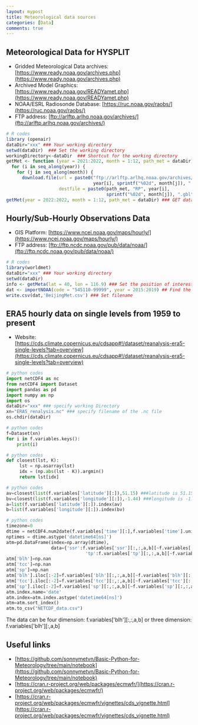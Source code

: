 ```yaml
---
layout: mypost
title: Meteorological data sources
categories: [Data]
comments: true
---
```


## Meteorological Data for HYSPLIT
* Gridded Meteorological Data archives: [https://www.ready.noaa.gov/archives.php](https://www.ready.noaa.gov/archives.php)
* Archived Model Graphics: [https://www.ready.noaa.gov/READYamet.php](https://www.ready.noaa.gov/READYamet.php)
* NOAA/ESRL Radiosonde Database: [https://ruc.noaa.gov/raobs/](https://ruc.noaa.gov/raobs/)
* FTP address: [ftp://arlftp.arlhq.noaa.gov/archives/](ftp://arlftp.arlhq.noaa.gov/archives/)

```R
# R codes
library (openair)
dataDir="xxx" ### Your working directory
setwd(dataDir)  ### Set the working directory
workingDirectory<-dataDir  ### Shortcut for the working directory
getMet <- function (year = 2021:2022, month = 1:12, path_met = dataDir) {
  for (i in seq_along(year)) {
    for (j in seq_along(month)) {
      download.file(url = paste0("ftp://arlftp.arlhq.noaa.gov/archives/reanalysis/RP",
                                 year[i], sprintf("%02d", month[j]), ".gbl"),
                    destfile = paste0(path_met, "RP", year[i],
                                      sprintf("%02d", month[j]), ".gbl"), mode = "wb")}}}
getMet(year = 2022:2022, month = 1:12, path_met = dataDir) ### GET data for sepecific time
```

## Hourly/Sub-Hourly Observations Data
* GIS Platform: [https://www.ncei.noaa.gov/maps/hourly/](https://www.ncei.noaa.gov/maps/hourly/)
* FTP address: [ftp://ftp.ncdc.noaa.gov/pub/data/noaa/](ftp://ftp.ncdc.noaa.gov/pub/data/noaa/)



```R
# R codes
library(worldmet)
dataDir="xxx" ### Your working directory
setwd(dataDir)
info <- getMeta(lat = 40, lon = 116.9) ### Set the position of interest
dat <- importNOAA(code = "545110-99999", year = 2015:2019) ## Find the code of the meteorological station and datetime ranges
write.csv(dat,'BeijingMet.csv') ### Set filename
```

## ERA5 hourly data on single levels from 1959 to present
* Website: [https://cds.climate.copernicus.eu/cdsapp#!/dataset/reanalysis-era5-single-levels?tab=overview](https://cds.climate.copernicus.eu/cdsapp#!/dataset/reanalysis-era5-single-levels?tab=overview)


```python
# python codes
import netCDF4 as nc
from netCDF4 import Dataset
import pandas as pd
import numpy as np
import os
dataDir="xxx" ### specify working Directory
xn="ERA5_renalysis.nc" ### specify filename of the .nc file
os.chdir(dataDir)
```

```python
# python codes
f=Dataset(xn)
for i in f.variables.keys():
    print(i)
```

```python
# python codes
def closest(lst, K):  
     lst = np.asarray(lst)
     idx = (np.abs(lst - K)).argmin()
     return lst[idx]
```

```python
# python codes
av=closest(list(f.variables['latitude'][:]),51.15) ###latitude is 51.15
bv=closest(list(f.variables['longitude'][:]),-1.44) ###longitude is -1.44
a=list(f.variables['latitude'][:]).index(av)
b=list(f.variables['longitude'][:]).index(bv)
```

```python
# python codes
timezone=0
dtime = netCDF4.num2date(f.variables['time'][:],f.variables['time'].units,calendar=f.variables['time'].calendar)
nptimes = dtime.astype('datetime64[ns]')
atm=pd.DataFrame(index=np.array(dtime),
                 data={'ssr':f.variables['ssr'][:,:,a,b][~f.variables['ssr'][:,:,a,b].mask],
                              'tp':f.variables['tp'][:,:,a,b][~f.variables['tp'][:,:,a,b].mask]})
atm['blh']=np.nan
atm['tcc']=np.nan
atm['sp']=np.nan
atm['blh'].iloc[:-2]=f.variables['blh'][:,:,a,b][~f.variables['blh'][:,:,a,b].mask] ## Check number of NAN values for the last records [:-2]
atm['tcc'].iloc[:-2]=f.variables['tcc'][:,:,a,b][~f.variables['tcc'][:,:,a,b].mask]
atm['sp'].iloc[:-2]=f.variables['sp'][:,:,a,b][~f.variables['sp'][:,:,a,b].mask]
atm.index.name='date'
atm.index=atm.index.astype('datetime64[ns]')
atm=atm.sort_index()
atm.to_csv("NETCDF_data.csv")
```
The data can be four dimension: f.variables['blh'][:,:,a,b] or three dimension: f.variables['blh'][:,a,b]

## Useful links
* [https://github.com/sonnymetvn/Basic-Python-for-Meteorology/tree/main/notebook](https://github.com/sonnymetvn/Basic-Python-for-Meteorology/tree/main/notebook)
* [https://cran.r-project.org/web/packages/ecmwfr/](https://cran.r-project.org/web/packages/ecmwfr/)
* [https://cran.r-project.org/web/packages/ecmwfr/vignettes/cds_vignette.html](https://cran.r-project.org/web/packages/ecmwfr/vignettes/cds_vignette.html)
